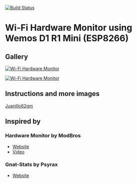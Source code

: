 [![Build Status](https://travis-ci.org/juanillo62gm/Wi-Fi-Hardware-Monitor.svg?branch=master)](https://travis-ci.org/juanillo62gm/Wi-Fi-Hardware-Monitor)

# Wi-Fi Hardware Monitor using Wemos D1 R1 Mini (ESP8266) 

## Gallery
[![Wi-Fi Hardware Monitor](https://juanillo62gm.com/assets/images/13-wifihardwaremonitor/00-wifihm.jpg)](https://juanillo62gm.com/projects/wifi-hardware-monitor/)

[![Wi-Fi Hardware Monitor](https://juanillo62gm.com/assets/images/13-wifihardwaremonitor/01-wifihm.jpg)](https://juanillo62gm.com/projects/wifi-hardware-monitor/)

## Instructions and more images
[Juanillo62gm](https://juanillo62gm.com/projects/wifi-hardware-monitor/)

## Inspired by
### Hardware Monitor by ModBros
- [Website](https://www.mod-bros.com/en/blog/b/how-to-create-a-hardware-monitor-inside-your-pc-case~37)
- [Video](https://www.youtube.com/watch?v=iebBcQuBhYs)
  
### Gnat-Stats by Psyrax
- [Website](https://hackaday.io/project/19018-gnat-stats-tiny-oled-pc-performance-monitor)